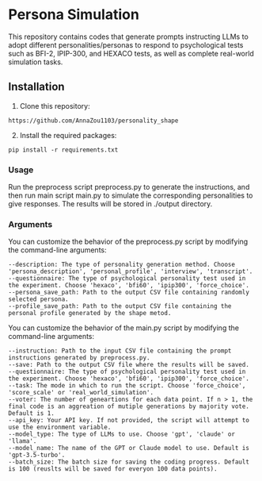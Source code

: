 # Persona Simulation
This repository contains codes that generate prompts instructing LLMs to adopt different personalities/personas to respond to psychological tests such as BFI-2, IPIP-300, and HEXACO tests,
as well as complete real-world simulation tasks.

## Installation

1. Clone this repository:
```
https://github.com/AnnaZou1103/personality_shape
```

2. Install the required packages:
```
pip install -r requirements.txt
```

### Usage
Run the preprocess script preprocess.py to generate the instructions, and then run main script main.py to simulate the corresponding personalities to give responses. The results will be stored in ./output directory.

### Arguments
You can customize the behavior of the preprocess.py script by modifying the command-line arguments:
```
--description: The type of personality generation method. Choose 'persona_description', 'personal_profile', 'interview', 'transcript'.
--questionnaire: The type of psychological personality test used in the experiment. Choose 'hexaco', 'bfi60', 'ipip300', 'force_choice'.
--persona_save_path: Path to the output CSV file containing randomly selected persona.
--profile_save_path: Path to the output CSV file containing the personal profile generated by the shape metod.
```

You can customize the behavior of the main.py script by modifying the command-line arguments:
```
--instruction: Path to the input CSV file containing the prompt instructions generated by preprocess.py.
--save: Path to the output CSV file where the results will be saved.
--questionnaire: The type of psychological personality test used in the experiment. Choose 'hexaco', 'bfi60', 'ipip300', 'force_choice'.
--task: The mode in which to run the script. Choose 'force_choice', 'score_scale' or 'real_world_simulation'.
--voter: The number of geneartions for each data point. If n > 1, the final code is an aggreation of mutiple generations by majority vote. Default is 1.
--api_key: Your API key. If not provided, the script will attempt to use the environment variable.
--model_type: The type of LLMs to use. Choose 'gpt', 'claude' or 'llama'.
--model_name: The name of the GPT or Claude model to use. Default is 'gpt-3.5-turbo'.
--batch_size: The batch size for saving the coding progress. Default is 100 (reuslts will be saved for everyon 100 data points).
```